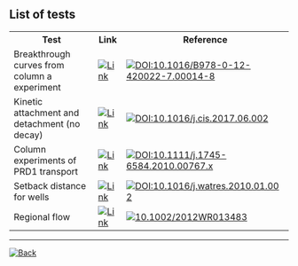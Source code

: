 ## List of tests

 <table style="width:100%">
  <tr>
    <th>Test</th>
	<th>Link</th>
	<th>Reference</th>
  </tr>
  <tr>
    <td>Breakthrough curves from column a experiment</td>
    <td><a href="https://edsaac.github.io/bioparticle/test/btCol.html"><img alt="Link" src="https://raw.githubusercontent.com/tabler/tabler-icons/master/icons/atom.svg"></a></td>
    <td><a href="https://linkinghub.elsevier.com/retrieve/pii/B9780124200227000148"><img alt="DOI:10.1016/B978-0-12-420022-7.00014-8" src="https://zenodo.org/badge/DOI/10.1016/B978-0-12-420022-7.00014-8.svg"></a></td>
  </tr>
  <tr>
    <td>Kinetic attachment and detachment (no decay)</td>
    <td><a href="https://edsaac.github.io/bioparticle/test/AtDetCol.html"><img alt="Link" src="https://raw.githubusercontent.com/tabler/tabler-icons/master/icons/atom.svg"></a></td>
    <td><a href="http://dx.doi.org/10.1016/j.cis.2017.06.002"><img alt="DOI:10.1016/j.cis.2017.06.002" src="https://zenodo.org/badge/DOI/10.1016/j.cis.2017.06.002.svg"></a></td>
  </tr>
  <tr>
    <td>Column experiments of PRD1 transport</td>
    <td><a href="https://edsaac.github.io/bioparticle/test/phagesPRD1.html"><img alt="Link" src="https://raw.githubusercontent.com/tabler/tabler-icons/master/icons/atom.svg"></a></td>
    <td><a href="https://doi.org/10.1111/j.1745-6584.2010.00767.x"><img alt="DOI:10.1111/j.1745-6584.2010.00767.x" src="https://zenodo.org/badge/DOI/10.1111/j.1745-6584.2010.00767.x.svg"></a></td>
  </tr>
  <tr>
    <td>Setback distance for wells</td>
    <td><a href="https://edsaac.github.io/bioparticle/test/setbackWell.html"><img alt="Link" src="https://raw.githubusercontent.com/tabler/tabler-icons/master/icons/atom.svg"></a></td>
    <td><a href="https://linkinghub.elsevier.com/retrieve/pii/S0043135410000126"><img alt="DOI:10.1016/j.watres.2010.01.002" src="https://zenodo.org/badge/DOI/10.1016/j.watres.2010.01.002.svg"></a></td>
  </tr>
  <tr>
    <td>Regional flow</td>
    <td><a href="https://edsaac.github.io/bioparticle/test/regDoublet.html"><img alt="Link" src="https://raw.githubusercontent.com/tabler/tabler-icons/master/icons/atom.svg"></a></td>
    <td><a href="https://doi.org/10.1002/2012WR013483"><img alt="10.1002/2012WR013483" src="https://zenodo.org/badge/DOI/10.1002/2012WR013483.svg"></a></td>
  </tr>
</table> 

***

<a href="https://edsaac.github.io/bioparticle/">
	<img alt="Back" src="https://img.shields.io/badge/&#11013;-Go back-purple?style=for-the-badge">
</a>

